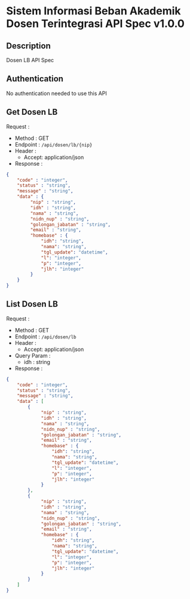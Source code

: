 # Sistem Informasi Beban Akademik Dosen Terintegrasi API Spec v1.0.0 

## Description
Dosen LB API Spec

## Authentication
No authentication needed to use this API

## Get Dosen LB
Request :
- Method : GET
- Endpoint : `/api/dosen/lb/{nip}`
- Header :
    - Accept: application/json
- Response :

```json 
{
    "code" : "integer",
    "status" : "string",
    "message" : "string",
    "data" : {
         "nip" : "string",
         "idh" : "string",
         "nama" : "string",
         "nidn_nup" : "string",
         "golongan_jabatan" : "string",
         "email" : "string",
         "homebase" : {
             "idh": "string",
             "nama": "string",
             "tgl_update": "datetime",
             "l": "integer",
             "p": "integer",
             "jlh": "integer"
         }
    }
}
```

## List Dosen LB
Request :
- Method : GET
- Endpoint : `/api/dosen/lb`
- Header :
    - Accept: application/json
- Query Param :
    - idh : string
- Response :

```json 
{
    "code" : "integer",
    "status" : "string",
    "message" : "string",
    "data" : [
        {
             "nip" : "string",
             "idh" : "string",
             "nama" : "string",
             "nidn_nup" : "string",
             "golongan_jabatan" : "string",
             "email" : "string",
             "homebase" : {
                 "idh": "string",
                 "nama": "string",
                 "tgl_update": "datetime",
                 "l": "integer",
                 "p": "integer",
                 "jlh": "integer"
             }
        },
        {
             "nip" : "string",
             "idh" : "string",
             "nama" : "string",
             "nidn_nup" : "string",
             "golongan_jabatan" : "string",
             "email" : "string",
             "homebase" : {
                 "idh": "string",
                 "nama": "string",
                 "tgl_update": "datetime",
                 "l": "integer",
                 "p": "integer",
                 "jlh": "integer"
             }
        }
    ]
}
```